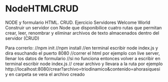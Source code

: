 # NodeHTMLCRUD
NODE y formulario HTML. CRUD. Ejercicio Servidores Welcome World
Construir un servidor con Node que disponibilice cuatro rutas que permitan crear,
leer, renombrar y eliminar archivos de texto almacenados dentro del servidor (CRUD)

Para correrlo:
//npm init
//npm install
//en terminal escribir node index.js  y dira esuchando el puerto 8080
//correr el html por ejemplo con live server, llenar los datos de formulario
//si no funciona entonces volver a escribir en terminal escribir node index.js
// crear archivo y llevara a la ruta por ejemplo http://localhost:8080/crear?archivo=triodinamico&contenido=ahorasiquesi   y en carpeta se vera el archivo creado
